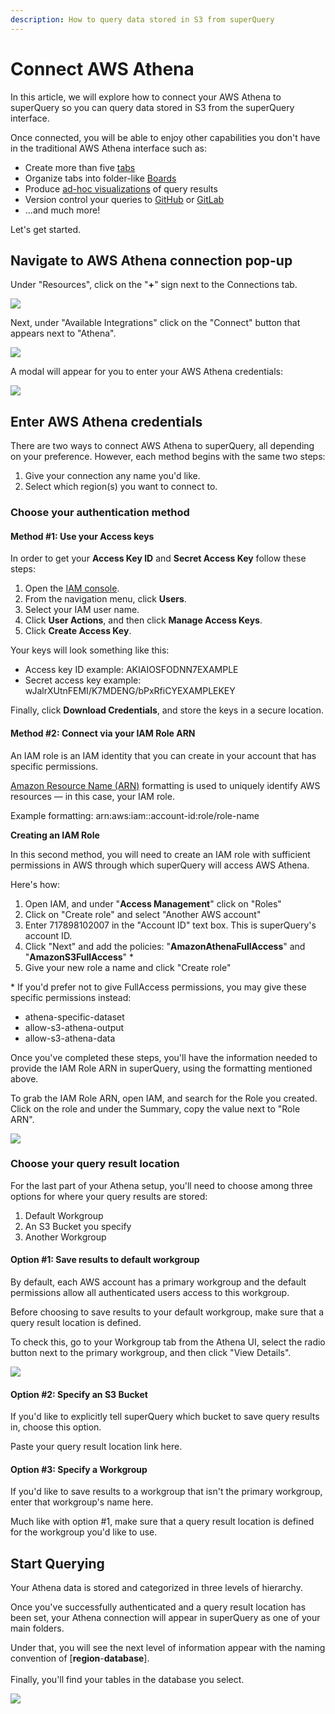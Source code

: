 ```yaml
---
description: How to query data stored in S3 from superQuery
---
```


# Connect AWS Athena

In this article, we will explore how to connect your AWS Athena to superQuery so you can query data stored in S3 from the superQuery interface.

Once connected, you will be able to enjoy other capabilities you don't have in the traditional AWS Athena interface such as:

* Create more than five [tabs](../superquery-editor/query-tabs.md)
* Organize tabs into folder-like [Boards](../superquery-editor/organizing-queries.md)
* Produce [ad-hoc visualizations](../superquery-editor/charts.md) of query results
* Version control your queries to [GitHub](../git-integrations/connect-github.md) or [GitLab](../git-integrations/connect-gitlab.md)
* ...and much more!

Let's get started.

## Navigate to AWS Athena connection pop-up

Under "Resources", click on the "**+**" sign next to the Connections tab.

<!-- markdownlint-disable-next-line -->
![](<../.gitbook/assets/image (59).png>)

Next, under "Available Integrations" click on the "Connect" button that appears next to "Athena".

<!-- markdownlint-disable-next-line -->
![](<../.gitbook/assets/image (58).png>)

A modal will appear for you to enter your AWS Athena credentials:

<!-- markdownlint-disable-next-line -->
![](<../.gitbook/assets/image (60).png>)

## Enter AWS Athena credentials

There are two ways to connect AWS Athena to superQuery, all depending on your preference. However, each method begins with the same two steps:

1. Give your connection any name you'd like.
2. Select which region(s) you want to connect to.

### Choose your authentication method

#### Method #1: Use your Access keys

In order to get your **Access Key ID** and **Secret Access Key** follow these steps:

1. Open the [IAM console](https://console.aws.amazon.com/iam/home?#home).
2. From the navigation menu, click **Users**.
3. Select your IAM user name.
4. Click **User Actions**, and then click **Manage Access Keys**.
5. Click **Create Access Key**.

Your keys will look something like this:

* Access key ID example: AKIAIOSFODNN7EXAMPLE
* Secret access key example: wJalrXUtnFEMI/K7MDENG/bPxRfiCYEXAMPLEKEY

Finally, click **Download Credentials**, and store the keys in a secure location.

#### Method #2: Connect via your IAM Role ARN

An IAM role is an IAM identity that you can create in your account that has specific permissions.

[Amazon Resource Name (ARN)](https://docs.aws.amazon.com/IAM/latest/UserGuide/reference\_identifiers.html#identifiers-arns) formatting is used to uniquely identify AWS resources &mdash; in this case, your IAM role.

Example formatting: arn:aws:iam::account-id:role/role-name

**Creating an IAM Role**

In this second method, you will need to create an IAM role with sufficient permissions in AWS through which superQuery will access AWS Athena.

Here's how:

1. Open IAM, and under "**Access Management**" click on "Roles"
2. Click on "Create role" and select "Another AWS account"
3. Enter 717898102007 in the "Account ID" text box. This is superQuery's account ID.
4. Click "Next" and add the policies: "**AmazonAthenaFullAccess**" and "**AmazonS3FullAccess**" \*
5. Give your new role a name and click "Create role"

\* If you'd prefer not to give FullAccess permissions, you may give these specific permissions instead:

* athena-specific-dataset
* allow-s3-athena-output
* allow-s3-athena-data

Once you've completed these steps, you'll have the information needed to provide the IAM Role ARN in superQuery, using the formatting mentioned above.

To grab the IAM Role ARN, open IAM, and search for the Role you created. Click on the role and under the Summary, copy the value next to "Role ARN".

<!-- markdownlint-disable-next-line -->
![](<../.gitbook/assets/image (61).png>)

### Choose your query result location

For the last part of your Athena setup, you'll need to choose among three options for where your query results are stored:

1. Default Workgroup
2. An S3 Bucket you specify
3. Another Workgroup

#### Option #1: Save results to default workgroup

By default, each AWS account has a primary workgroup and the default permissions allow all authenticated users access to this workgroup.

Before choosing to save results to your default workgroup, make sure that a query result location is defined.

To check this, go to your Workgroup tab from the Athena UI, select the radio button next to the primary workgroup, and then click "View Details".

<!-- markdownlint-disable-next-line -->
![](<../.gitbook/assets/image (62).png>)

#### Option #2: Specify an S3 Bucket

If you'd like to explicitly tell superQuery which bucket to save query results in, choose this option.

Paste your query result location link here.

#### Option #3: Specify a Workgroup

If you'd like to save results to a workgroup that isn't the primary workgroup, enter that workgroup's name here.

Much like with option #1, make sure that a query result location is defined for the workgroup you'd like to use.

## Start Querying

Your Athena data is stored and categorized in three levels of hierarchy.

Once you've successfully authenticated and a query result location has been set, your Athena connection will appear in superQuery as one of your main folders.

Under that, you will see the next level of information appear with the naming convention of \[**region**-**database**].\
\
Finally, you'll find your tables in the database you select.

<!-- markdownlint-disable-next-line -->
![](<../.gitbook/assets/image (63).png>)
